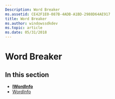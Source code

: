 ```yaml
---
Description: Word Breaker
ms.assetid: CE42F1E0-087B-4ADB-A1BD-2988D64AE917
title: Word Breaker
ms.author: windowssdkdev
ms.topic: article
ms.date: 05/31/2018
---
```


# Word Breaker

## In this section

-   [**IWordInfo**](iwordinfo.md)
-   [WordInfo](wordinfo-coclass.md)

 

 



